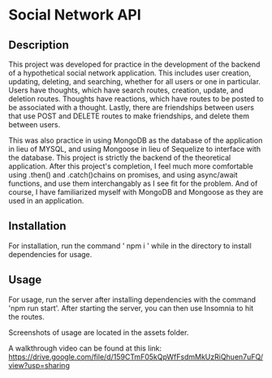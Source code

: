 # Social Network API

## Description

This project was developed for practice in the development of the backend of a hypothetical social network application. This includes user creation, updating, deleting, and searching, whether for all users or one in particular. Users have thoughts, which have search routes, creation, update, and deletion routes. Thoughts have reactions, which have routes to be posted to be associated with a thought. Lastly, there are friendships between users that use POST and DELETE routes to make friendships, and delete them between users. 

This was also practice in using MongoDB as the database of the application in lieu of MYSQL, and using Mongoose in lieu of Sequelize to interface with the database. This project is strictly the backend of the theoretical application. After this project's completion, I feel much more comfortable using .then() and .catch()chains on promises, and using async/await functions, and use them interchangably as I see fit for the problem. And of course, I have familiarized myself with MongoDB and Mongoose as they are used in an application.

## Installation

For installation, run the command ' npm i ' while in the directory to install dependencies for usage.

## Usage

For usage, run the server after installing dependencies with the command 'npm run start'. After starting the server, you can then use Insomnia to hit the routes.

Screenshots of usage are located in the assets folder.

A walkthrough video can be found at this link: https://drive.google.com/file/d/159CTmF05kQpWfFsdmMkUzRiQhuen7uFQ/view?usp=sharing 